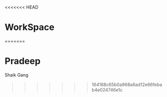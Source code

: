 <<<<<<< HEAD
# WorkSpace
=======
# Pradeep
Shaik Gang
>>>>>>> 164168c65b0a968a6ad12e66febab4e024746e1c
